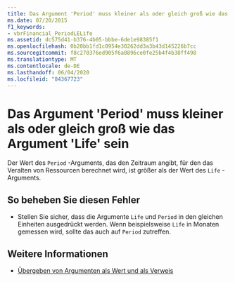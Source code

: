 ```yaml
---
title: Das Argument 'Period' muss kleiner als oder gleich groß wie das Argument 'Life' sein
ms.date: 07/20/2015
f1_keywords:
- vbrFinancial_PeriodLELife
ms.assetid: dc575d41-b376-4b05-bbbe-6de1e98385f1
ms.openlocfilehash: 0b20bb1fd1c0954e30262dd3a3b43d145226b7cc
ms.sourcegitcommit: f8c270376ed905f6a8896ce0fe25b4f4b38ff498
ms.translationtype: MT
ms.contentlocale: de-DE
ms.lasthandoff: 06/04/2020
ms.locfileid: "84367723"
---
```

# <a name="argument-period-must-be-less-than-or-equal-to-argument-life"></a>Das Argument 'Period' muss kleiner als oder gleich groß wie das Argument 'Life' sein
Der Wert des `Period` -Arguments, das den Zeitraum angibt, für den das Veralten von Ressourcen berechnet wird, ist größer als der Wert des `Life` -Arguments.  
  
## <a name="to-correct-this-error"></a>So beheben Sie diesen Fehler  
  
- Stellen Sie sicher, dass die Argumente `Life` und `Period` in den gleichen Einheiten ausgedrückt werden. Wenn beispielsweise `Life` in Monaten gemessen wird, sollte das auch auf `Period` zutreffen.  
  
## <a name="see-also"></a>Weitere Informationen

- [Übergeben von Argumenten als Wert und als Verweis](../programming-guide/language-features/procedures/passing-arguments-by-value-and-by-reference.md)
